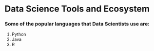 # Data Science Tools and Ecosystem
### Some of the popular languages that Data Scientists use are:
1. Python
2. Java
3. R
